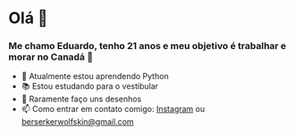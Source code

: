 # Olá 👋

### Me chamo Eduardo, tenho 21 anos e meu objetivo é trabalhar e morar no Canadá 🍁

- 🌱 Atualmente estou aprendendo Python
- 📚 Estou estudando para o vestibular
- 🎨 Raramente faço uns desenhos
- 📫 Como entrar em contato comigo: [Instagram](https://www.instagram.com/berserker_ws/) ou berserkerwolfskin@gmail.com
